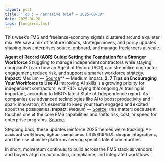```yaml
---
layout: post
title: "Top 5 — narrative brief — 2025-08-28"
date: 2025-08-28
tags: [longform,fms]
---
```

This week’s FMS and freelance-economy signals clustered around a quieter mix. We saw a mix of feature rollouts, strategic moves, and policy updates shaping how enterprises source, onboard, and manage freelancers at scale.

**Agent of Record (AOR) Guide: Setting the Foundation for a Stronger Workforce**
Struggling to manage independent contractors while staying compliant? Learn how an Agent of Record (AOR) can streamline contractor engagement, reduce risk, and support a smarter workforce strategy.
**Impact:** Medium — [Source](https://www.mbopartners.com/blog/guide/agent-of-record-ungated/)** — Medium impact. **2. 7 Tips on Encouraging Your Workforce to Use AI** Improving AI skills is a growing priority for independent contractors, with 74% saying that ongoing AI training is important, according to MBO’s latest State of Independence report. As companies use advanced technologies like AI to boost productivity and spark innovation, it’s essential to keep your team engaged and excited about the possibilities. **Impact:** Medium — [Source](https://www.mbopartners.com/blog/workforce-management/7-tips-on-encouraging-your-workforce-to-use-gen-ai/) This matters because it touches one of the core FMS capabilities and shifts risk, cost, or speed for enterprise programs. [Source](https://www.saastr.com/when-we-all-have-100-ai-agents-what-happens-next-conslidation-its-coming/).

Stepping back, these updates reinforce 2025 themes we’re tracking: AI-assisted workflows, tighter compliance (IR35/IRS/EU), deeper integrations, and the rise of niche platforms serving specific talent communities.

In short, momentum continues to build across the FMS stack as vendors and buyers align on automation, compliance, and integrated workflows.
